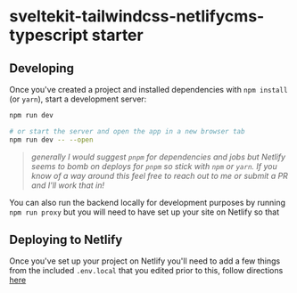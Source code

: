 # sveltekit-tailwindcss-netlifycms-typescript starter

## Developing

Once you've created a project and installed dependencies with `npm install` (or `yarn`), start a development server:

```bash
npm run dev

# or start the server and open the app in a new browser tab
npm run dev -- --open
```
> _generally I would suggest `pnpm` for dependencies and jobs but Netlify seems to bomb on deploys for `pnpm` so stick with `npm` or `yarn`. If you know of a way around this feel free to reach out to me or submit a PR and I'll work that in!_

You can also run the backend locally for development purposes by running `npm run proxy` but you will need to have set up your site on Netlify so that 

## Deploying to Netlify

Once you've set up your project on Netlify you'll need to add a few things from the included `.env.local` that you edited prior to this, follow directions [here](https://docs.netlify.com/configure-builds/environment-variables/)